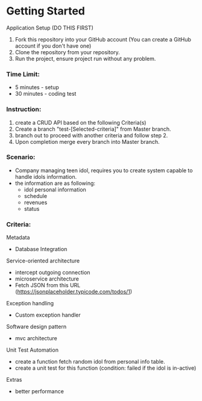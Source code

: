 # Getting Started

Application Setup (DO THIS FIRST)

1. Fork this repository into your GitHub account (You can create a GitHub account if you don't have one)
2. Clone the repository from your repository.
3. Run the project, ensure project run without any problem.

### Time Limit:
- 5 minutes - setup 
- 30 minutes - coding test

### Instruction:
1. create a CRUD API based on the following Criteria(s)
2. Create a branch "test-[Selected-criteria]" from Master branch.
3. branch out to proceed with another criteria and follow step 2. 
4. Upon completion merge every branch into Master branch.

### Scenario:
- Company managing teen idol, requires you to create system capable to handle idols information.
- the information are as following:
  - idol personal information
  - schedule
  - revenues
  - status


### Criteria:

Metadata 
- Database Integration

Service-oriented architecture
- intercept outgoing connection
- microservice architecture
- Fetch JSON from this URL (https://jsonplaceholder.typicode.com/todos/1)

Exception handling
- Custom exception handler

Software design pattern
- mvc architecture

Unit Test Automation
- create a function fetch random idol from personal info table.
- create a unit test for this function (condition: failed if the idol is in-active) 

Extras
- better performance

